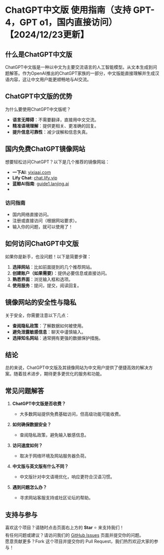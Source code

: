 # ChatGPT中文版 使用指南（支持 GPT-4，GPT o1，国内直接访问） 【2024/12/23更新】

## **什么是ChatGPT中文版**

ChatGPT中文版是一种以中文为主要交流语言的人工智能模型。从文本生成到问题解答。作为OpenAI推出的ChatGPT家族的一部分，中文版能直接理解并生成汉语内容，这让中文用户能更顺畅地与AI交流。

## **ChatGPT中文版的优势**

为什么要使用ChatGPT中文版呢？

- **语言无障碍**：不需要翻译，直接用中文交流。
- **精准语境理解**：提供更相关、更准确的回复。
- **提升信息可靠性**：减少误解和信息失真。

## **国内免费ChatGPT镜像网站**

想要轻松访问ChatGPT？以下是几个推荐的镜像网站：

- **一下AI**: [yixiaai.com](https://www.yixiaai.com)
- **Lify Chat**: [chat.lify.vip](https://chat.lify.vip)
- **蓝鲸AI指南**: [guide1.lanjing.ai](https://guide1.lanjing.ai)
- 

### 访问指南

- 国内网络直接访问。
- 注册或直接访问（根据网站要求）。
- 输入你的问题，就可以使用了！

## **如何访问ChatGPT中文版**

如果你是新手，也没问题！以下是简要步骤：

1. **选择网站**：比如前面提到的几个推荐网站。
2. **创建账户（如果需要）**：提供必要信息或直接访问。
3. **熟悉界面**：浏览输入框和选项。
4. **使用服务**：提问，提交，阅读回复。

## **镜像网站的安全性与隐私**

关于安全，你需要注意以下几点：

- **查阅隐私政策**：了解数据如何被使用。
- **避免泄露敏感信息**：聊天中谨慎输入。
- **选择知名网站**：通常拥有更强的数据保护措施。

## **结论**

总的来说，ChatGPT中文版及其镜像网站为中文用户提供了便捷高效的解决方案。随着技术进步，期待更多更优化的服务和功能。

## **常见问题解答**

1. **ChatGPT中文版是否收费？**
   - 大多数网站提供免费基础访问，但高级功能可能收费。

2. **如何确保数据安全？**
   - 查阅隐私政策，避免输入敏感信息。

3. **访问速度如何？**
   - 取决于网络环境及网站服务器负荷。

4. **中文版与英文版有什么不同？**
   - 中文版针对中文语境优化，响应更符合汉语习惯。

5. **遇到问题怎么办？**
   - 寻求网站客服支持或社区论坛的帮助。

## **支持与参与**

喜欢这个项目？请随时点击页面右上方的 **Star** ⭐ 来支持我们！  
有任何问题或建议？请访问我们的 [GitHub Issues](https://github.com/your-repo/issues) 页面并提交你的问题。  
愿意贡献更多？Fork 这个项目并提交你的 Pull Request，我们热烈欢迎大家的参与！

